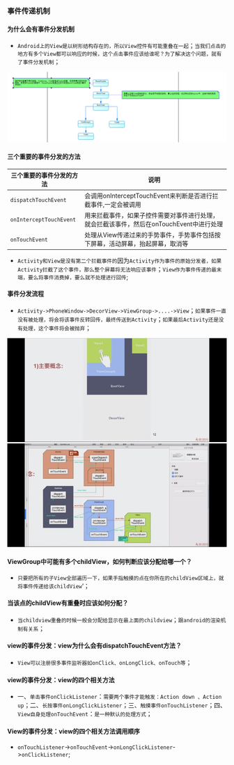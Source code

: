 ### 事件传递机制
#### 为什么会有事件分发机制
+ `Android上的View是以树形结构存在的，所以View控件有可能重叠在一起`；`当我们点击的地方有多个View都可以响应的时候，这个点击事件应该给谁呢？为了解决这个问题，就有了事件分发机制`；

![image](https://github.com/ningbaoqi/View/blob/master/gif/pic-10.jpg)

#### 三个重要的事件分发的方法

|三个重要的事件分发的方法|说明|
|------|------|
|`dispatchTouchEvent`|会调用onInterceptTouchEvent来判断是否进行拦截事件,一定会被调用|
|`onInterceptTouchEvent`|用来拦截事件，如果子控件需要对事件进行处理，就会拦截该事件，然后在onTouchEvent中进行处理|
|`onTouchEvent`|处理从View传递过来的手势事件，手势事件包括按下屏幕，活动屏幕，抬起屏幕，取消等|

+ `Activity和View是没有第二个拦截事件的`因为`Activity作为事件的原始分发者，如果Activity拦截了这个事件，那么整个屏幕将无法响应该事件`；`View作为事件传递的最末端，要么将事件消费掉，要么就不处理进行回传`;

#### 事件分发流程
+ `Activity->PhoneWindow->DecorView->ViewGroup->....->View`；`如果事件一直没有被处理，将会将该事件反转回传，最终传送到Activity`；`如果最后Activity还是没有处理，这个事件将会被抛弃`；

![image](https://github.com/ningbaoqi/View/blob/master/gif/pic-11.jpg)
![image](https://github.com/ningbaoqi/View/blob/master/gif/pic-12.jpg)

#### ViewGroup中可能有多个childView，如何判断应该分配给哪一个？
+ `只要把所有的子View全部遍历一下，如果手指触摸的点在你所在的childView区域上，就将事件传递给该childView`‘；
#### 当该点的childView有重叠时应该如何分配？
+ `当childview重叠的时候一般会分配给显示在最上面的childview`；`跟android的渲染机制有关系`；
#### view的事件分发：view为什么会有dispatchTouchEvent方法？
+ `View可以注册很多事件监听器如onClick、onLongClick、onTouch等`；
#### view的事件分发：view的四个相关方法
+ 一、`单击事件onClickListener`：`需要两个事件才能触发：Action down 、Action up`；二、`长按事件onLongClickListener`；三、`触摸事件onTouchListener`；四、`View自身处理onTouchEvent`：`是一种默认的处理方式`；
#### View的事件分发：view的四个相关方法调用顺序
+ `onTouchListener`->`onTouchEvent`->`onLongClickListener`->`onClickListener`;
